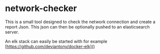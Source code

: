 # network-checker

This is a small tool designed to check the network connection and create a report Json.
This json can then be optionally pushed to an elasticsearch server.


An elk stack can easily be started with for example [https://github.com/deviantony/docker-elk]()
